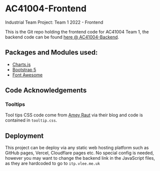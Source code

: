 # AC41004-Frontend
Industrial Team Project: Team 1 2022 - Frontend

This is the Git repo holding the frontend code for AC41004 Team 1, the backend
code can be found [here @ AC41004-Backend](https://github.com/vlee489/AC41004-Backend).

## Packages and Modules used:
- [Charts.js](https://www.chartjs.org/)
- [Bootstrap 5](https://getbootstrap.com/docs/5.0/getting-started/introduction/)
- [Font Awesome](https://fontawesome.com/)

## Code Acknowledgements
### Tooltips
Tool tips CSS code come from [Amey Raut](http://ameyraut.com/display-tooltip-without-javascript-or-jquery-pure-css/) via their blog and code is contained in `tooltip.css`.

## Deployment
This project can be deploy via any static web hosting platform such as GitHub pages, Vercel, Cloudflare pages etc. No special config is needed, however you may want to change the backend link in the JavaScript files, as they are hardcoded to go to `itp.vlee.me.uk`
